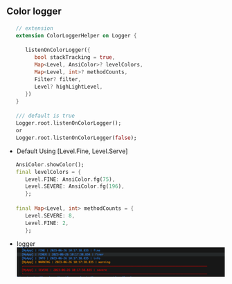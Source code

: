 ## Color logger

```dart   
   // extension
   extension ColorLoggerHelper on Logger {
     
      listenOnColorLogger({
         bool stackTracking = true,
         Map<Level, AnsiColor>? levelColors,
         Map<Level, int>? methodCounts,
         Filter? filter,
         Level? highLightLevel,
      })
   }

   /// default is true
   Logger.root.listenOnColorLogger();
   or
   Logger.root.listenOnColorLogger(false);
```

* Default Using [Level.Fine, Level.Serve]
```dart
   AnsiColor.showColor();
   final levelColors = {
      Level.FINE: AnsiColor.fg(75),
      Level.SEVERE: AnsiColor.fg(196),
      };

   final Map<Level, int> methodCounts = {
      Level.SEVERE: 8,
      Level.FINE: 2,
      };
```

* logger
  <img src="https://github.com/jack-fan1991/flutter_color_logger/blob/main/assets/logger.png?raw=true">